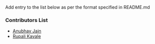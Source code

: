 Add entry to the list below as per the format specified in README.md

### Contributors List
- [Anubhav Jain](https://github.com/develop-build/)
- [Rupali Kavale](https://github.com/coderquill)
